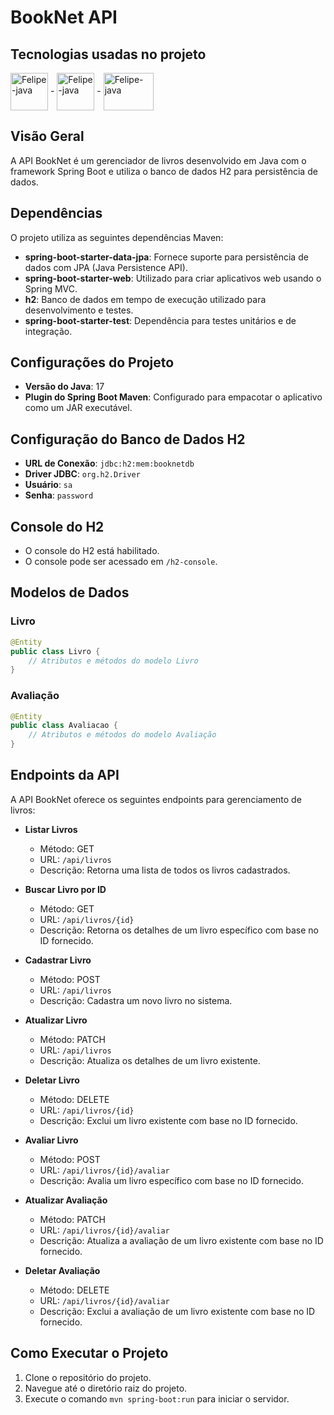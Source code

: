 # BookNet API

## Tecnologias usadas no projeto

<img align="center" alt="Felipe-java" height="60" width="60" src="https://cdn.jsdelivr.net/gh/devicons/devicon/icons/java/java-original-wordmark.svg"> -
<img align="center" alt="Felipe-java" height="60" width="60" src="https://cdn.jsdelivr.net/gh/devicons/devicon/icons/spring/spring-original-wordmark.svg"> -
<img align="center" alt="Felipe-java" height="60" width="80" src="https://h2database.com/html/images/h2-logo-2.png" />


## Visão Geral
A API BookNet é um gerenciador de livros desenvolvido em Java com o framework Spring Boot e utiliza o banco de dados H2 para persistência de dados.

## Dependências

O projeto utiliza as seguintes dependências Maven:

- **spring-boot-starter-data-jpa**: Fornece suporte para persistência de dados com JPA (Java Persistence API).
- **spring-boot-starter-web**: Utilizado para criar aplicativos web usando o Spring MVC.
- **h2**: Banco de dados em tempo de execução utilizado para desenvolvimento e testes.
- **spring-boot-starter-test**: Dependência para testes unitários e de integração.

## Configurações do Projeto

- **Versão do Java**: 17
- **Plugin do Spring Boot Maven**: Configurado para empacotar o aplicativo como um JAR executável.

## Configuração do Banco de Dados H2

- **URL de Conexão**: `jdbc:h2:mem:booknetdb`
- **Driver JDBC**: `org.h2.Driver`
- **Usuário**: `sa`
- **Senha**: `password`

## Console do H2

- O console do H2 está habilitado.
- O console pode ser acessado em `/h2-console`.

## Modelos de Dados

### Livro

```java
@Entity
public class Livro {
    // Atributos e métodos do modelo Livro
}
```

### Avaliação

```java
@Entity
public class Avaliacao {
    // Atributos e métodos do modelo Avaliação
}
```

## Endpoints da API

A API BookNet oferece os seguintes endpoints para gerenciamento de livros:

- **Listar Livros**
  - Método: GET
  - URL: `/api/livros`
  - Descrição: Retorna uma lista de todos os livros cadastrados.

- **Buscar Livro por ID**
  - Método: GET
  - URL: `/api/livros/{id}`
  - Descrição: Retorna os detalhes de um livro específico com base no ID fornecido.

- **Cadastrar Livro**
  - Método: POST
  - URL: `/api/livros`
  - Descrição: Cadastra um novo livro no sistema.

- **Atualizar Livro**
  - Método: PATCH
  - URL: `/api/livros`
  - Descrição: Atualiza os detalhes de um livro existente.

- **Deletar Livro**
  - Método: DELETE
  - URL: `/api/livros/{id}`
  - Descrição: Exclui um livro existente com base no ID fornecido.

- **Avaliar Livro**
  - Método: POST
  - URL: `/api/livros/{id}/avaliar`
  - Descrição: Avalia um livro específico com base no ID fornecido.

- **Atualizar Avaliação**
  - Método: PATCH
  - URL: `/api/livros/{id}/avaliar`
  - Descrição: Atualiza a avaliação de um livro existente com base no ID fornecido.

- **Deletar Avaliação**
  - Método: DELETE
  - URL: `/api/livros/{id}/avaliar`
  - Descrição: Exclui a avaliação de um livro existente com base no ID fornecido.

## Como Executar o Projeto

1. Clone o repositório do projeto.
2. Navegue até o diretório raiz do projeto.
3. Execute o comando `mvn spring-boot:run` para iniciar o servidor.
